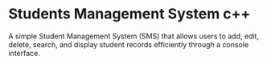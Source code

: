 # Students Management System c++
A simple Student Management System (SMS) that allows users to add, edit, delete, search, and display student records efficiently through a console interface.
